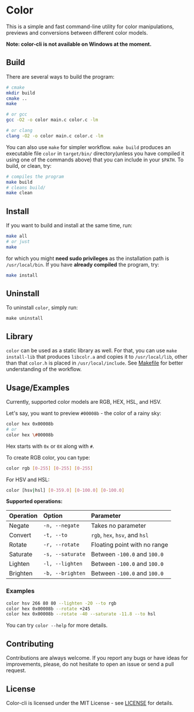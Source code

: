 # Color

This is a simple and fast command-line utility for color manipulations,
previews and conversions between different color models.

**Note: color-cli is not available on Windows at the moment.**

## Build

There are several ways to build the program:

```sh
# cmake
mkdir build
cmake ..
make

# or gcc
gcc -O2 -o color main.c color.c -lm

# or clang
clang -O2 -o color main.c color.c -lm
```

You can also use `make` for simpler workflow. `make build` produces an executable file `color` in `target/bin/` directory(unless you have compiled it using one of the commands above) that you can include in your `$PATH`. To build, or clean, try:

```sh
# compiles the program
make build
# cleans build/
make clean
```

## Install

If you want to build and install at the same time, run:

```sh
make all
# or just
make
```

for which you might **need sudo privileges** as the installation path is `/usr/local/bin`. If you have **already compiled** the program, try:

```sh
make install
```

## Uninstall

To uninstall `color`, simply run:

```
make uninstall
```

## Library

`color` can be used as a static library as well. For that, you can use `make install-lib` that produces
`libcolr.a` and copies it to `/usr/local/lib`, other than that `color.h` is placed in `/usr/local/include`.
See [Makefile][makefile] for better understanding of the workflow.

## Usage/Examples

Currently, supported color models are RGB, HEX, HSL, and HSV.

Let's say, you want to preview `#00008b` - the color of a rainy sky:

```sh
color hex 0x00008b
# or
color hex \#00008b
```

Hex starts with `0x` or `0X` along with `#`.

To create RGB color, you can type:

```sh
color rgb [0-255] [0-255] [0-255]
```

For HSV and HSL:

```sh
color [hsv|hsl] [0-359.0] [0-100.0] [0-100.0]
```

**Supported operations:**

| Operation | Option           | Parameter                      |
| :-------- | :--------------- | :----------------------------- |
| Negate    | `-n, --negate`   | Takes no parameter             |
| Convert   | `-t, --to`       | `rgb`, `hex`, `hsv`, and `hsl` |
| Rotate    | `-r, --rotate`   | Floating point with no range   |
| Saturate  | `-s, --saturate` | Between `-100.0` and `100.0`   |
| Lighten   | `-l, --lighten`  | Between `-100.0` and `100.0`   |
| Brighten  | `-b, --brighten` | Between `-100.0` and `100.0`   |

### Examples

```sh
color hsv 266 80 80 --lighten -20 --to rgb
color hex 0x00008b --rotate +245
color hex 0x00008b --rotate -40 --saturate -11.8 --to hsl
```

You can try `color --help` for more details.

## Contributing

Contributions are always welcome. If you report any bugs or have ideas for
improvements, please, do not hesitate to open an issue or send a pull request.

## License

Color-cli is licensed under the MIT License - see [LICENSE][license] for details.

[license]: https://github.com/nebulaw/color-cli/blob/main/LICENSE
[makefile]: https://github.com/nebulaw/color-cli/blob/main/Makefile

